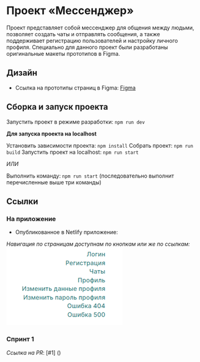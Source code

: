 # Проект «Мессенджер»

Проект представляет собой мессенджер для общения между людьми, позволяет создать чаты и отправлять сообщения, а также поддерживает регистрацию пользователей и настройку личного профиля. Специально для данного проект были разработаны оригинальные макеты прототипов в Figma.


## Дизайн
* Ссылка на прототипы страниц в Figma: [Figma](https://www.figma.com/file/me5oYcITEChaxIxB5qp7eb/Messenger?type=design&node-id=0%3A1&mode=design&t=WSzzQVo3A9UDVYMM-1)

## Сборка и запуск проекта

Запустить проект в режиме разработки: `npm run dev`

**Для запуска проекта на localhost**

Установить зависимости проекта: `npm install`
Собрать проект: `npm run build`
Запустить проект на localhost: `npm run start`

*ИЛИ*

Выполнить команду: `npm run start`
(последовательно выполнит перечисленные выше три команды)

## Ссылки

### На приложение

* Опубликованное в Netlify приложение: 

*Навигация по страницам доступнам по кнопкам или же по ссылкам:*
![alt text](image.png)

### Спринт 1
*Ссылка на PR*: [#1] ()

